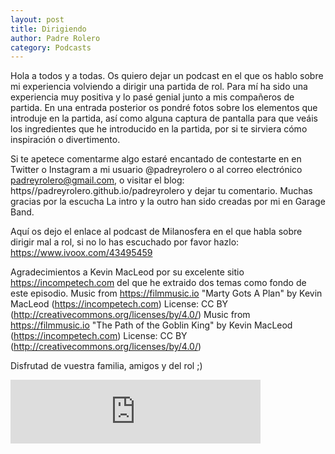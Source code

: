 ```yaml
---                                                                             
layout: post                                                                    
title: Dirigiendo								
author: Padre Rolero                                                            
category: Podcasts                                                              
---
```


Hola a todos y a todas. Os quiero dejar un podcast en el que os hablo sobre mi experiencia volviendo a dirigir una partida de rol. Para mí ha sido una experiencia muy positiva y lo pasé genial junto a mis compañeros de partida. En una entrada posterior os pondré fotos sobre los elementos que introduje en la partida, así como alguna captura de pantalla para que veáis los ingredientes que he introducido en la partida, por si te sirviera cómo inspiración o divertimento.

Si te apetece comentarme algo estaré encantado de contestarte en  en Twitter o Instagram a mi usuario   @padreyrolero o al correo electrónico padreyrolero@gmail.com, o visitar   el blog:  https//padreyrolero.github.io/padreyrolero y dejar tu   comentario. Muchas gracias por la escucha    La intro y la outro han sido creadas por mi en Garage Band.   

Aquí os dejo el enlace al podcast de Milanosfera en el que habla sobre dirigir mal a rol, si no lo has escuchado por favor hazlo: https://www.ivoox.com/43495459

Agradecimientos a Kevin MacLeod por su excelente sitio  https://incompetech.com del que he extraido dos temas como fondo de este  episodio.  Music from https://filmmusic.io "Marty Gots A Plan" by Kevin MacLeod (https://incompetech.com) License: CC BY (http://creativecommons.org/licenses/by/4.0/)  Music from https://filmmusic.io "The Path of the Goblin King" by Kevin MacLeod (https://incompetech.com) License: CC BY (http://creativecommons.org/licenses/by/4.0/)

 Disfrutad de vuestra familia, amigos y del rol ;)

<iframe src="https://anchor.fm/padreyrolero/embed/episodes/Dirigiendo-e8vu3q" height="102px" width="400px" frameborder="0" scrolling="no"></iframe>

 

